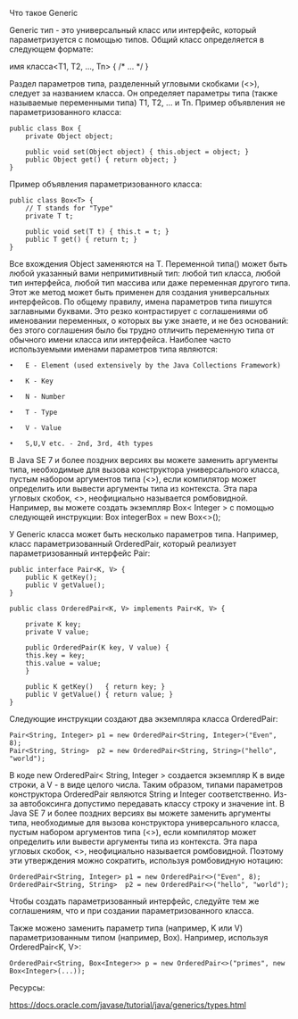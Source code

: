 Что такое Generic

Generic тип - это универсальный класс или интерфейс, который параметризуется с помощью типов.
Общий класс определяется в следующем формате:

имя класса<T1, T2, ..., Tn> { /* ... */ }

Раздел параметров типа, разделенный угловыми скобками (<>), следует за названием класса. Он определяет параметры типа (также называемые переменными типа) T1, T2, ... и Tn.
Пример объявления не параметризованного класса:

    public class Box {
        private Object object;
    
        public void set(Object object) { this.object = object; }
        public Object get() { return object; }
    }


Пример объявления параметризованного класса:

    public class Box<T> {
        // T stands for "Type"
        private T t;
    
        public void set(T t) { this.t = t; }
        public T get() { return t; }
    }

Все вхождения Object заменяются на T. Переменной типа(<T>) может быть любой указанный вами непримитивный тип: любой тип класса, любой тип интерфейса, любой тип массива или даже переменная другого типа.
Этот же метод может быть применен для создания универсальных интерфейсов.
По общему правилу, имена параметров типа пишутся заглавными буквами. Это резко контрастирует с соглашениями об именовании переменных, о которых вы уже знаете, и не без оснований: без этого соглашения было бы трудно отличить переменную типа от обычного имени класса или интерфейса.
Наиболее часто используемыми именами параметров типа являются:

    •	E - Element (used extensively by the Java Collections Framework)

    •	K - Key

    •	N - Number

    •	T - Type

    •	V - Value

    •	S,U,V etc. - 2nd, 3rd, 4th types

В Java SE 7 и более поздних версиях вы можете заменить аргументы типа, необходимые для вызова конструктора универсального класса, пустым набором аргументов типа (<>), если компилятор может определить или вывести аргументы типа из контекста. Эта пара угловых скобок, <>, неофициально называется ромбовидной. Например, вы можете создать экземпляр Box< Integer > с помощью следующей инструкции:
Box<Integer> integerBox = new Box<>();

У Generic класса может быть несколько параметров типа. Например, класс параметризованный OrderedPair, который реализует параметризованный интерфейс Pair:

    public interface Pair<K, V> {
        public K getKey();
        public V getValue();
    }

    public class OrderedPair<K, V> implements Pair<K, V> {
    
        private K key;
        private V value;
    
        public OrderedPair(K key, V value) {
        this.key = key;
        this.value = value;
        }
    
        public K getKey()	{ return key; }
        public V getValue() { return value; }
    }

Следующие инструкции создают два экземпляра класса OrderedPair:

    Pair<String, Integer> p1 = new OrderedPair<String, Integer>("Even", 8);
    Pair<String, String>  p2 = new OrderedPair<String, String>("hello", "world");

В коде new OrderedPair< String, Integer > создается экземпляр K в виде строки, а V - в виде целого числа. Таким образом, типами параметров конструктора OrderedPair являются String и Integer соответственно. Из-за автобоксинга допустимо передавать классу строку и значение int. 
В Java SE 7 и более поздних версиях вы можете заменить аргументы типа, необходимые для вызова конструктора универсального класса, пустым набором аргументов типа (<>), если компилятор может определить или вывести аргументы типа из контекста. Эта пара угловых скобок, <>, неофициально называется ромбовидной. Поэтому эти утверждения можно сократить, используя ромбовидную нотацию:

    OrderedPair<String, Integer> p1 = new OrderedPair<>("Even", 8);
    OrderedPair<String, String>  p2 = new OrderedPair<>("hello", "world");

Чтобы создать параметризованный интерфейс, следуйте тем же соглашениям, что и при создании параметризованного класса.

Также можено заменить параметр типа (например, K или V) параметризованным типом (например, Box<Integer>). Например, используя OrderedPair<K, V>:

    OrderedPair<String, Box<Integer>> p = new OrderedPair<>("primes", new Box<Integer>(...));


Ресурсы:

https://docs.oracle.com/javase/tutorial/java/generics/types.html 
